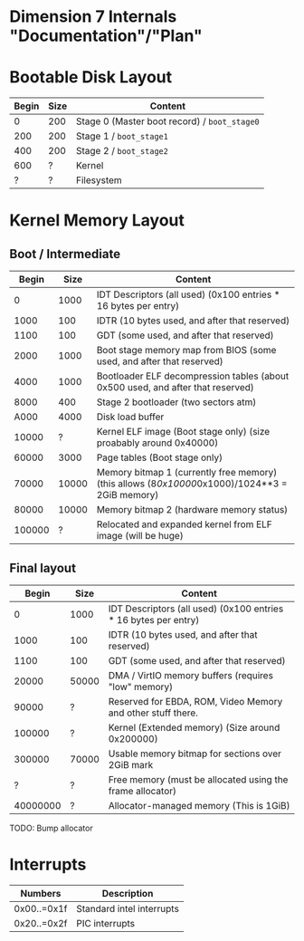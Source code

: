 Dimension 7 Internals "Documentation"/"Plan"
============================================

Bootable Disk Layout
====================

Begin | Size  | Content
------|-------|--------
    0 |   200 | Stage 0 (Master boot record) / `boot_stage0`
  200 |   200 | Stage 1 / `boot_stage1`
  400 |   200 | Stage 2 / `boot_stage2`
  600 |     ? | Kernel
    ? |     ? | Filesystem


Kernel Memory Layout
====================

Boot / Intermediate
-------------------

Begin | Size  | Content
------|-------|--------
     0|   1000| IDT Descriptors (all used) (0x100 entries * 16 bytes per entry)
  1000|    100| IDTR (10 bytes used, and after that reserved)
  1100|    100| GDT (some used, and after that reserved)
  2000|   1000| Boot stage memory map from BIOS (some used, and after that reserved)
  4000|   1000| Bootloader ELF decompression tables (about 0x500 used, and after that reserved)
  8000|    400| Stage 2 bootloader (two sectors atm)
  A000|   4000| Disk load buffer
 10000|      ?| Kernel ELF image (Boot stage only) (size proabably around 0x40000)
 60000|   3000| Page tables (Boot stage only)
 70000|  10000| Memory bitmap 1 (currently free memory) (this allows (8*0x10000*0x1000)/1024**3 = 2GiB memory)
 80000|  10000| Memory bitmap 2 (hardware memory status)
100000|      ?| Relocated and expanded kernel from ELF image (will be huge)

Final layout
------------

Begin   | Size  | Content
--------|-------|--------
       0|   1000| IDT Descriptors (all used) (0x100 entries * 16 bytes per entry)
    1000|    100| IDTR (10 bytes used, and after that reserved)
    1100|    100| GDT (some used, and after that reserved)
   20000|  50000| DMA / VirtIO memory buffers (requires "low" memory)
   90000|      ?| Reserved for EBDA, ROM, Video Memory and other stuff there.
  100000|      ?| Kernel (Extended memory) (Size around 0x200000)
  300000|  70000| Usable memory bitmap for sections over 2GiB mark
       ?|      ?| Free memory (must be allocated using the frame allocator)
40000000|      ?| Allocator-managed memory (This is 1GiB)

TODO: Bump allocator


# Interrupts

Numbers     | Description
------------|-------------
0x00..=0x1f | Standard intel interrupts
0x20..=0x2f | PIC interrupts